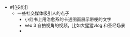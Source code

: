 - #[[技能]]
    - 一些社交媒体吸引人的点子
        - 小红书上用治愈系的卡通图画展示带梗的文字
        -  veo 3 自拍视角的视频，比如大猩猩vlog 和圣经场景
        - 
